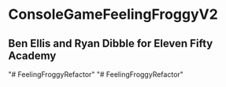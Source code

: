 # ConsoleGameFeelingFroggyV2
## Ben Ellis and Ryan Dibble for Eleven Fifty Academy
"# FeelingFroggyRefactor" 
"# FeelingFroggyRefactor" 
